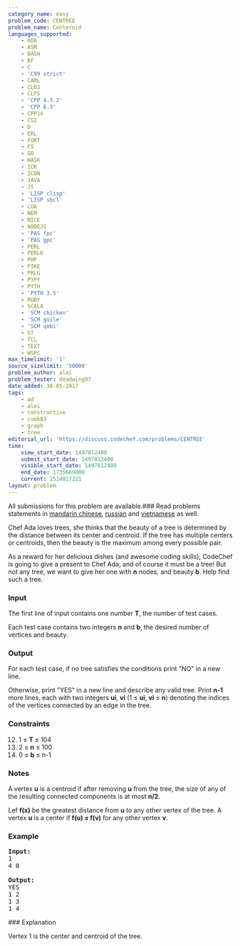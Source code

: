 ```yaml
---
category_name: easy
problem_code: CENTREE
problem_name: Centeroid
languages_supported:
    - ADA
    - ASM
    - BASH
    - BF
    - C
    - 'C99 strict'
    - CAML
    - CLOJ
    - CLPS
    - 'CPP 4.3.2'
    - 'CPP 6.3'
    - CPP14
    - CS2
    - D
    - ERL
    - FORT
    - FS
    - GO
    - HASK
    - ICK
    - ICON
    - JAVA
    - JS
    - 'LISP clisp'
    - 'LISP sbcl'
    - LUA
    - NEM
    - NICE
    - NODEJS
    - 'PAS fpc'
    - 'PAS gpc'
    - PERL
    - PERL6
    - PHP
    - PIKE
    - PRLG
    - PYPY
    - PYTH
    - 'PYTH 3.5'
    - RUBY
    - SCALA
    - 'SCM chicken'
    - 'SCM guile'
    - 'SCM qobi'
    - ST
    - TCL
    - TEXT
    - WSPC
max_timelimit: '1'
source_sizelimit: '50000'
problem_author: alei
problem_tester: deadwing97
date_added: 30-05-2017
tags:
    - ad
    - alei
    - constructive
    - cook83
    - graph
    - tree
editorial_url: 'https://discuss.codechef.com/problems/CENTREE'
time:
    view_start_date: 1497812400
    submit_start_date: 1497812400
    visible_start_date: 1497812400
    end_date: 1735669800
    current: 1514817221
layout: problem
---
```

All submissions for this problem are available.### Read problems statements in [mandarin chinese](http://www.codechef.com/download/translated/COOK83/mandarin/CENTREE.pdf), [russian](http://www.codechef.com/download/translated/COOK83/russian/CENTREE.pdf) and [vietnamese](http://www.codechef.com/download/translated/COOK83/vietnamese/CENTREE.pdf) as well.

Chef Ada loves trees, she thinks that the beauty of a tree is determined by the distance between its center and centroid. If the tree has multiple centers or centroids, then the beauty is the maximum among every possible pair.

As a reward for her delicious dishes (and awesome coding skills), CodeChef is going to give a present to Chef Ada, and of course it must be a tree! But not any tree, we want to give her one with **n** nodes, and beauty **b**. Help find such a tree.

### Input

The first line of input contains one number **T**, the number of test cases.

Each test case contains two integers **n** and **b**, the desired number of vertices and beauty.

### Output

For each test case, if no tree satisfies the conditions print "NO" in a new line.

Otherwise, print "YES" in a new line and describe any valid tree. Print **n-1** more lines, each with two integers **ui**, **vi** (1 ≤ **ui**, **vi** ≤ **n**) denoting the indices of the vertices connected by an edge in the tree.

### Constraints

12. 1 ≤ **T** ≤ 104
13. 2 ≤ **n** ≤ 100
14. 0 ≤ **b** ≤ n-1
### Notes

A vertex **u** is a centroid if after removing **u** from the tree, the size of any of the resulting connected components is at most **n/2**.

Lef **f(x)** be the greatest distance from **u** to any other vertex of the tree. A vertex **u** is a center if **f(u) ≤ f(v)**  for any other vertex **v**.

### Example

<pre>
<b>Input:</b>
1
4 0

<b>Output:</b>
YES
1 2
1 3
1 4
</pre>### Explanation

Vertex 1 is the center and centroid of the tree.
